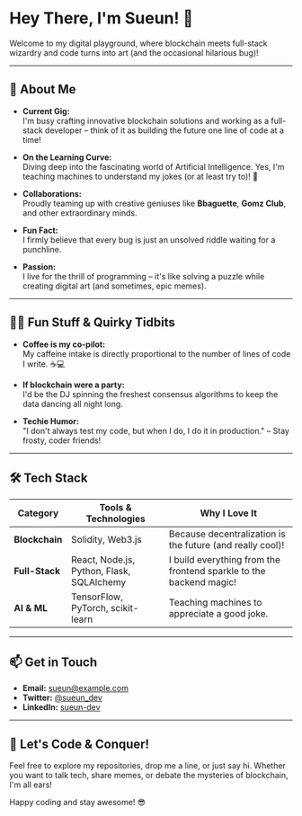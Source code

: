 # Hey There, I'm Sueun! 👋

Welcome to my digital playground, where blockchain meets full-stack wizardry and code turns into art (and the occasional hilarious bug)!

---

## 🚀 About Me

- **Current Gig:**  
  I'm busy crafting innovative blockchain solutions and working as a full-stack developer – think of it as building the future one line of code at a time!
  
- **On the Learning Curve:**  
  Diving deep into the fascinating world of Artificial Intelligence. Yes, I'm teaching machines to understand my jokes (or at least try to)! 🤖

- **Collaborations:**  
  Proudly teaming up with creative geniuses like **Bbaguette**, **Gomz Club**, and other extraordinary minds.

- **Fun Fact:**  
  I firmly believe that every bug is just an unsolved riddle waiting for a punchline.

- **Passion:**  
  I live for the thrill of programming – it's like solving a puzzle while creating digital art (and sometimes, epic memes).

---

## 🤹‍♂️ Fun Stuff & Quirky Tidbits

- **Coffee is my co-pilot:**  
  My caffeine intake is directly proportional to the number of lines of code I write. ☕💻

- **If blockchain were a party:**  
  I'd be the DJ spinning the freshest consensus algorithms to keep the data dancing all night long.

- **Techie Humor:**  
  "I don't always test my code, but when I do, I do it in production." – Stay frosty, coder friends!

---

## 🛠️ Tech Stack

| **Category**    | **Tools & Technologies**                                                     | **Why I Love It**                                               |
|-----------------|-------------------------------------------------------------------------------|-----------------------------------------------------------------|
| **Blockchain**  | Solidity, Web3.js                                                             | Because decentralization is the future (and really cool)!     |
| **Full-Stack**  | React, Node.js, Python, Flask, SQLAlchemy                                     | I build everything from the frontend sparkle to the backend magic! |
| **AI & ML**     | TensorFlow, PyTorch, scikit-learn                                             | Teaching machines to appreciate a good joke.                  |

---

## 📫 Get in Touch

- **Email:** [sueun@example.com](mailto:sueun@example.com)
- **Twitter:** [@sueun_dev](https://twitter.com/sueun_dev)
- **LinkedIn:** [sueun-dev](https://www.linkedin.com/in/sueun-dev)

---

## 🎉 Let's Code & Conquer!

Feel free to explore my repositories, drop me a line, or just say hi. Whether you want to talk tech, share memes, or debate the mysteries of blockchain, I'm all ears!

Happy coding and stay awesome! 😎
